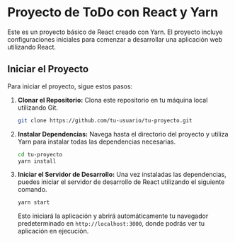 # Proyecto de ToDo con React y Yarn

Este es un proyecto básico de React creado con Yarn. El proyecto incluye configuraciones iniciales para comenzar a desarrollar una aplicación web utilizando React.

## Iniciar el Proyecto

Para iniciar el proyecto, sigue estos pasos:

1. **Clonar el Repositorio:** Clona este repositorio en tu máquina local utilizando Git.

    ```bash
    git clone https://github.com/tu-usuario/tu-proyecto.git
    ```

2. **Instalar Dependencias:** Navega hasta el directorio del proyecto y utiliza Yarn para instalar todas las dependencias necesarias.

    ```bash
    cd tu-proyecto
    yarn install
    ```

3. **Iniciar el Servidor de Desarrollo:** Una vez instaladas las dependencias, puedes iniciar el servidor de desarrollo de React utilizando el siguiente comando.

    ```bash
    yarn start
    ```

    Esto iniciará la aplicación y abrirá automáticamente tu navegador predeterminado en `http://localhost:3000`, donde podrás ver tu aplicación en ejecución.

